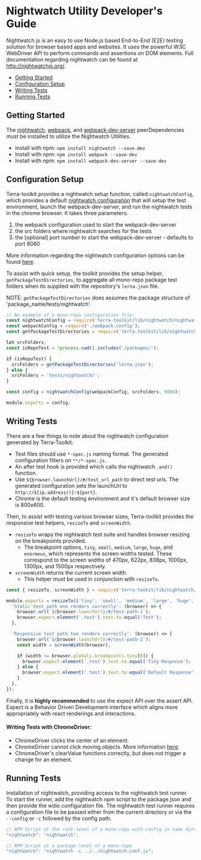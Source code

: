 # Nightwatch Utility Developer's Guide

Nightwatch.js is an easy to use Node.js based End-to-End (E2E) testing solution for browser based apps and websites. It uses the powerful W3C WebDriver API to perform commands and assertions on DOM elements. Full documentation regarding nightwatch can be found at http://nightwatchjs.org/.

- [Getting Started](#getting-started)
- [Configuration Setup](#configuration-setup)
- [Writing Tests](#writing-tests)
- [Running Tests](#running-tests)

## Getting Started
The [nightwatch](https://www.npmjs.com/package/nightwatch), [webpack](https://www.npmjs.com/package/webpack), and [webpack-dev-server](https://www.npmjs.com/package/webpack-dev-server) peerDependencies must be installed to utilize the Nightwatch Utilities.

- Install with npm: `npm install nightwatch --save-dev`
- Install with npm: `npm install webpack --save-dev`
- Install with npm: `npm install webpack-dev-server --save-dev`

## Configuration Setup

Terra-toolkit provides a nightwatch setup function, called `nightwatchConfig`, which provides a default [nightwatch configuration](https://github.com/cerner/terra-toolkit/blob/master/src/nightwatch/nightwatch.config.js) that will setup the test environment, launch the webpack-dev-server, and run the nightwatch tests in the chrome browser. It takes three parameters:

1. the webpack configuration used to start the webpack-dev-server
2. the src folders where nightwatch searches for the tests
3. the [optional] port number to start the webpack-dev-server - defaults to port 8080

More information regarding the nightwatch configuration options can be found [here](http://nightwatchjs.org/gettingstarted#basic-settings).

To assist with quick setup, the toolkit provides the setup helper, `getPackageTestDirectories`, to aggregate all mono-repo package test folders when its supplied with the repository's `lerna.json` file.

NOTE: `getPackageTestDirectories` does assumes the package structure of 'package_name/tests/nightwatch'.

```javascript
// An example of a mono-repo configuration file:
const nightwatchConfig = require('terra-toolkit/lib/nightwatch/nightwatch.config.js').default;
const webpackConfig = require('./webpack.config');
const getPackageTestDirectories = require('terra-toolkit/lib/nightwatch/setup-helper.js').getPackageTestDirectories;

let srcFolders;
const isRepoTest = !process.cwd().includes('/packages/');

if (isRepoTest) {
  srcFolders = getPackageTestDirectories('lerna.json');
} else {
  srcFolders = 'tests/nightwatch/';
}

const config = nightwatchConfig(webpackConfig, srcFolders, 9000);

module.exports = config;
```

## Writing Tests

There are a few things to note about the nightwatch configuration generated by Terra-Toolkit:

- Test files should use `*-spec.js` naming format. The generated configuration filters on `**/*-spec.js`.
- An after test hook is provided which calls the nightwatch `.end()` function.
- Use `${browser.launchUrl}/#/test_url_path` to direct test urls. The generated configuration sets the launchUrl to `http://${ip.address()}:${port}`.
- Chrome is the default testing environment and it's default browser size is 800x600.

Then, to assist with testing various browser sizes, Terra-toolkit provides the responsive test helpers, `resizeTo` and `screenWidth`.
- `resizeTo` wraps the nightwatch test suite and handles browser resizing on the breakpoints provided.
    - The breakpoint options, `tiny`, `small`, `medium`, `large`, `huge`, and `enormous`, which represents the screen widths tested. These correspond to the screen widths of 470px, 622px, 838px, 1000px, 1300px, and 1500px respectively.
- `screenWidth` returns the current screen width.
    - This helper must be used in conjunction with `resizeTo`.

```javascript
const { resizeTo, screenWidth } = require('terra-tookit/lib/nightwatch/responsive-helpers');

module.exports = resizeTo(['tiny', 'small', 'medium', 'large', 'huge', 'enormous'], {
  'Static test path one renders correctly': (browser) => {
    browser.url(`${browser.launchUrl}/#/test-path-1`);
    browser.expect.element('.test').text.to.equal('Test');
  },

  'Responsive test path two renders correctly': (browser) => {
    browser.url(`${browser.launchUrl}/#/test-path-2`);
    const width = screenWidth(browser);

    if (width <= browser.globals.breakpoints.tiny[0]) {
      browser.expect.element('.test').text.to.equal('Tiny Response');
    } else {
      browser.expect.element('.test').text.to.equal('Default Response');
    }
  },
});
```

Finally, it is **highly recommended** to use the expect API over the assert API. Expect is a Behavior Driven Development interface which aligns more appropriately with react renderings and interactions.

#### Writing Tests with ChromeDriver:
 - ChromeDriver clicks the center of an element.
 - ChromeDriver cannot click moving objects. More information [here](https://sites.google.com/a/chromium.org/chromedriver/help/clicking-issues).
 - ChromeDriver's clearValue functions correctly, but does not trigger a change for an element.

## Running Tests
Installation of nightwatch, providing access to the nightwatch test runner. To start the runner, add the nightwatch npm script to the package.json and then provide the wdio configuration file. The nightwatch test runner requires a configuration file to be passed either from the current directory or via the `--config` or `-c` followed by the config path.

```javascript
// NPM Script at the root-level of a mono-repo with config in same directory
"nightwatch": "nightwatch";

// NPM Script at a package-level of a mono-repo
"nightwatch": "nightwatch -c ../../nightwatch.conf.js";
```
